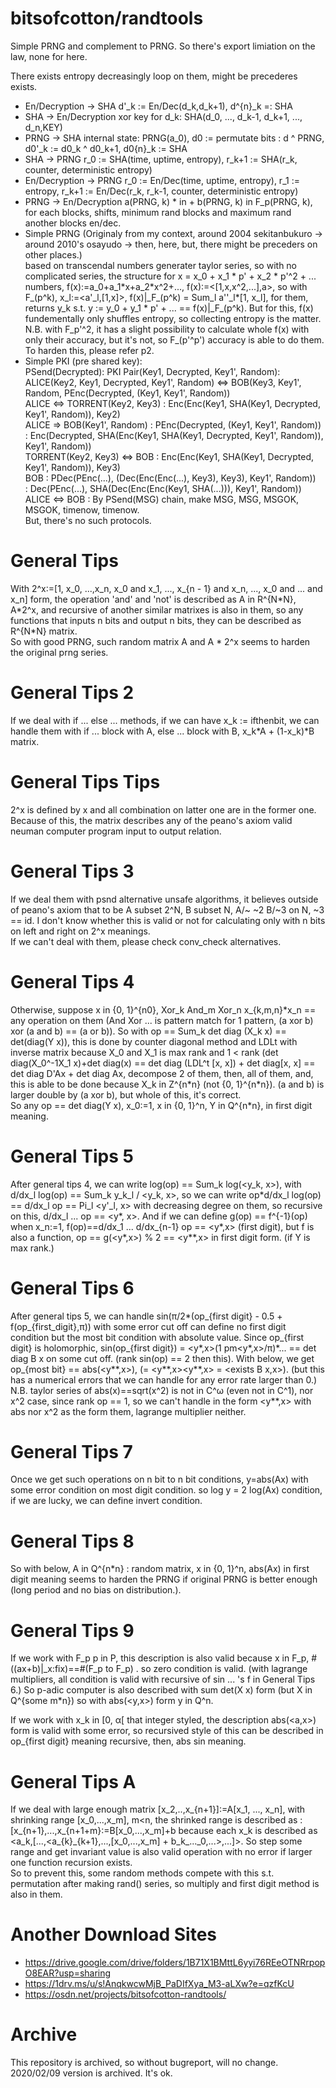 # bitsofcotton/randtools
Simple PRNG and complement to PRNG. So there's export limiation on the law, none for here.

There exists entropy decreasingly loop on them, might be precederes exists.

* En/Decryption -> SHA
  d'\_k := En/Dec(d_k,d_k+1), d^{n}\_k =: SHA
* SHA -> En/Decryption
  xor key for d_k: SHA(d_0, ..., d_k-1, d_k+1, ..., d_n,KEY)
* PRNG -> SHA
  internal state: PRNG(a_0), d0 := permutate bits : d ^ PRNG, d0'\_k := d0_k ^ d0_k+1, d0{n}\_k := SHA
* SHA -> PRNG
  r\_0 := SHA(time, uptime, entropy), r\_k+1 := SHA(r\_k, counter, deterministic entropy)
* En/Decryption -> PRNG
  r\_0 := En/Dec(time, uptime, entropy), r\_1 := entropy, r\_k+1 := En/Dec(r\_k, r\_k-1, counter, deterministic entropy)
* PRNG -> En/Decryption
  a(PRNG, k) * in + b(PRNG, k) in F_p(PRNG, k), for each blocks, shifts, minimum rand blocks and maximum rand another blocks en/dec.
* Simple PRNG
  (Originaly from my context, around 2004 sekitanbukuro -> around 2010's osayudo -> then, here, but, there might be preceders on other places.)  
  based on transcendal numbers generater taylor series, so with no complicated series, the structure
  for x = x_0 + x_1 * p' + x_2 * p'^2 + ... numbers, f(x):=a_0+a_1\*x+a_2\*x^2+..., 
  f(x):=&lt;\[1,x,x^2,...\],a&gt;, so with F_(p^k), x_l:=<a'\_l,\[1,x\]>, f(x)|\_F\_(p^k) = Sum_l a''\_l*\[1, x\_l\],
  for them, returns y_k s.t. y := y_0 + y_1 * p' + ... == f(x)|\_F\_(p^k).
  But for this, f(x) fundementally only shuffles entropy, so collecting entropy is the matter.
  N.B. with F_p'^2, it has a slight possibility to calculate whole f(x) with only their accuracy, but it's not,
  so F_(p'^p') accuracy is able to do them.  
  To harden this, please refer p2.
* Simple PKI (pre shared key):  
  PSend(Decrypted): PKI Pair(Key1, Decrypted, Key1', Random):  
    ALICE(Key2, Key1, Decrypted, Key1', Random) <=> BOB(Key3, Key1', Random, PEnc(Decrypted, (Key1, Key1', Random))  
      ALICE <=> TORRENT(Key2, Key3) : Enc(Enc(Key1, SHA(Key1, Decrypted, Key1', Random)), Key2)  
      ALICE  => BOB(Key1', Random)  : PEnc(Decrypted, (Key1, Key1', Random))  
                                    : Enc(Decrypted, SHA(Enc(Key1, SHA(Key1, Decrypted, Key1', Random)), Key1', Random))  
      TORRENT(Key2, Key3) <=> BOB   : Enc(Enc(Key1, SHA(Key1, Decrypted, Key1', Random)), Key3)  
      BOB                           : PDec(PEnc(...), (Dec(Enc(Enc(...), Key3), Key3), Key1', Random))  
                                    : Dec(PEnc(...), SHA(Dec(Enc(Enc(Key1, SHA(...))), Key1', Random))  
  ALICE <=> BOB : By PSend(MSG) chain, make MSG, MSG, MSGOK, MSGOK, timenow, timenow.  
  But, there's no such protocols.
  
# General Tips
With 2^x:=\[1, x_0, ...,x_n, x_0 and x_1, ..., x_{n - 1} and x_n, ..., x_0 and ... and x_n\] form, the operation 'and' and 'not' is described as A in R^{N\*N}, A\*2^x, and recursive of another similar matrixes is also in them, so any functions that inputs n bits and output n bits, they can be described as R^{N\*N} matrix.  
So with good PRNG, such random matrix A and A \* 2^x seems to harden the original prng series. 

# General Tips 2
If we deal with if ... else ... methods, if we can have x_k := ifthenbit, we can handle them with
if ... block with A, else ... block with B, x_k\*A + (1-x_k)\*B matrix.

# General Tips Tips
2^x is defined by x and all combination on latter one are in the former one.
Because of this, the matrix describes any of the peano's axiom valid neuman computer program input to output relation.

# General Tips 3
If we deal them with psnd alternative unsafe algorithms, it believes outside of peano's axiom that to be A subset 2^N, B subset N, A/~ ~2 B/~3 on N, ~3 == id.
I don't know whether this is valid or not for calculating only with n bits on left and right on 2^x meanings.  
If we can't deal with them, please check conv_check alternatives.

# General Tips 4
Otherwise, suppose x in {0, 1}^{n0}, Xor\_k And\_m Xor\_n x\_{k,m,n}\*x\_n == any operation on them (And Xor ... is pattern match for 1 pattern, (a xor b) xor (a and b) == (a or b)). So with op == Sum\_k det diag (X\_k x) == det(diag(Y x)), this is done by counter diagonal method and LDLt with inverse matrix because X\_0 and X\_1 is max rank and 1 \< rank (det diag(X\_0^-1X\_1 x)+det diag(x) == det diag (LDL^t \[x, x\]) + det diag\[x, x\] == det diag D'Ax + det diag Ax, decompose 2 of them, then, all of them, and, this is able to be done because X\_k in Z^{n\*n} (not {0, 1}^{n\*n}). (a and b) is larger double by (a xor b), but whole of this, it's correct.  
So any op == det diag(Y x), x\_0:=1, x in {0, 1}^n, Y in Q^{n\*n}, in first digit meaning.

# General Tips 5
After general tips 4, we can write log(op) == Sum\_k log(\<y\_k, x\>), with d/dx\_l log(op) == Sum\_k y\_k\_l / \<y\_k, x\>, so we can write op\*d/dx\_l log(op) == d/dx\_l op == Pi\_l \<y'\_l, x\> with decreasing degree on them, so recursive on this, d/dx\_l ... op == \<y\*, x\>. And if we can define g(op) == f^{-1}(op) when x_n:=1, f(op)==d/dx_1 ... d/dx_{n-1} op == \<y\*,x\> (first digit), but f is also a function, op == g(\<y\*,x\>) % 2 == \<y\*\*,x\> in first digit form. (if Y is max rank.)

# General Tips 6
After general tips 5, we can handle sin(&pi;/2\*(op_{first digit} - 0.5 + f(op_{first_digit},&pi;)) with some error cut off can define no first digit condition
but the most bit condition with absolute value.
Since op_{first digit} is holomorphic, sin(op_{first digit}) = \<y\*,x\>(1 pm\<y\*,x\>/&pi;)\*... == det diag B x on some cut off. (rank sin(op) == 2 then this).
With below, we get op\_{most bit} == abs(\<y\*\*,x\>), (= \<y\*\*,x\>\<y\*\*,x\> = \<exists B x,x\>). (but this has a numerical errors that we can handle for any error rate larger than 0.)   
N.B. taylor series of abs(x)==sqrt(x^2) is not in C^&omega; (even not in C^1), nor x^2 case, since rank op == 1, so we can't handle in the form \<y\*\*,x\> with abs nor x^2 as the form them, lagrange multiplier neither.

# General Tips 7
Once we get such operations on n bit to n bit conditions, y=abs(Ax) with some error condition on most digit condition.
so log y = 2 log(Ax) condition, if we are lucky, we can define invert condition.

# General Tips 8
So with below, A in Q^{n\*n} : random matrix, x in {0, 1}^n, abs(Ax) in first digit meaning seems to harden the PRNG
if original PRNG is better enough (long period and no bias on distribution.).

# General Tips 9
If we work with F\_p p in P, this description is also valid because x in F\_p, #((ax+b)|\_x:fix)==#(F\_p to F\_p) .
so zero condition is valid. (with lagrange multipliers, all condition is valid with recursive of sin ... 's f  in General Tips 6.)
So p-adic computer is also described with sum det(X x) form (but X in Q^{some m\*n}) so with abs(\<y,x\>) form y in Q^n.

If we work with x\_k in \[0, &alpha;\[ that integer styled, the description abs(\<a,x\>) form is valid with some error,
so recursived style of this can be described in op_{first digit} meaning recursive, then, abs sin meaning.

# General Tips A
If we deal with large enough matrix \[x_2,..,x_{n+1}\]:=A\[x_1, ..., x_n\], with shrinking range \[x_0,...,x\_m\], m\<n,
the shrinked range is described as : \[x\_{n+1},...,x\_{n+1+m}\:=B\[x_0,...,x_m\]+b because each x_k is described as
\<a_k,\[...,\<a\_{k}\_{k+1},...,\[x\_0,...,x\_m\] + b\_k\_...\_0,...\>,...\]\>. So step some range and get invariant value
is also valid operation with no error if larger one function recursion exists.  
So to prevent this, some random methods compete with this s.t. permutation after making rand() series, so multiply and first
digit method is also in them.

# Another Download Sites
* https://drive.google.com/drive/folders/1B71X1BMttL6yyi76REeOTNRrpopO8EAR?usp=sharing
* https://1drv.ms/u/s!AnqkwcwMjB_PaDIfXya_M3-aLXw?e=qzfKcU
* https://osdn.net/projects/bitsofcotton-randtools/

# Archive
This repository is archived, so without bugreport, will no change. 2020/02/09 version is archived. It's ok.
